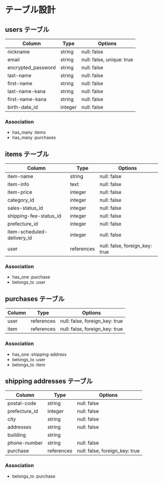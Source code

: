 # テーブル設計

## users テーブル

| Column             | Type    | Options                   |
|--------------------|---------|---------------------------|
| nickname           | string  | null: false               |
| email              | string  | null: false, unique: true |
| encrypted_password | string  | null: false               |
| last-name          | string  | null: false               |
| first-name         | string  | null: false               |
| last-name-kana     | string  | null: false               |
| first-name-kana    | string  | null: false               |
| birth-date_id      | integer | null: false               |

### Association
- has_many :items
- has_many :purchases

## items テーブル

| Column                     | Type       | Options                        |
|----------------------------|------------|--------------------------------|
| item-name                  | string     | null: false                    |
| item-info                  | text       | null: false                    |
| item-price                 | integer    | null: false                    |
| category_id                | integer    | null: false                    |
| sales-status_id            | integer    | null: false                    |
| shipping-fee-status_id     | integer    | null: false                    |
| prefecture_id              | integer    | null: false                    |
| item-scheduled-delivery_id | integer    | null: false                    |
| user                       | references | null: false, foreign_key: true |

### Association
- has_one :purchase
- belongs_to :user

## purchases テーブル

| Column    | Type       | Options                        |
|-----------|------------|--------------------------------|
| user      | references | null: false, foreign_key: true |
| item      | references | null: false, foreign_key: true |

### Association
- has_one :shipping-address
- belongs_to :user
- belongs_to :item

## shipping addresses テーブル

| Column        | Type       | Options                        |
|---------------|------------|--------------------------------|
| postal-code   | string     | null: false                    |
| prefecture_id | integer    | null: false                    |
| city          | string     | null: false                    |
| addresses     | string     | null: false                    |
| building      | string     |                                |
| phone-number  | string     | null: false                    |
| purchase      | references | null: false, foreign_key: true |

### Association
- belongs_to :purchase